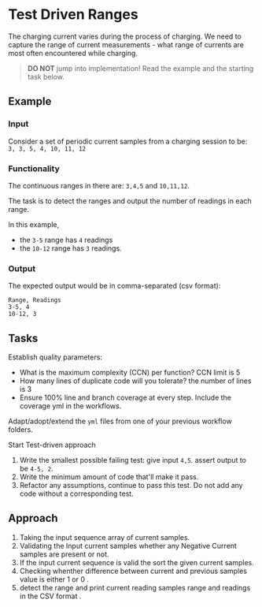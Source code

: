 # Test Driven Ranges

The charging current varies during the process of charging.
We need to capture the range of current measurements -
what range of currents are most often encountered while charging.

> **DO NOT** jump into implementation! Read the example and the starting task below.

## Example

### Input

Consider a set of periodic current samples from a charging session to be:
`3, 3, 5, 4, 10, 11, 12`

### Functionality

The continuous ranges in there are: `3,4,5` and `10,11,12`.

The task is to detect the ranges and
output the number of readings in each range.

In this example,

- the `3-5` range has `4` readings
- the `10-12` range has `3` readings.

### Output

The expected output would be in comma-separated (csv format):

```
Range, Readings
3-5, 4
10-12, 3
```

## Tasks

Establish quality parameters: 

- What is the maximum complexity (CCN) per function? CCN limit is 5
- How many lines of duplicate code will you tolerate?  the number of lines is 3 
- Ensure 100% line and branch coverage at every step. Include the coverage yml in the workflows.

Adapt/adopt/extend the `yml` files from one of your previous workflow folders.

Start Test-driven approach

1. Write the smallest possible failing test: give input `4,5`. assert output to be `4-5, 2`.
2. Write the minimum amount of code that'll make it pass.
3. Refactor any assumptions, continue to pass this test. Do not add any code without a corresponding test.


## Approach

1. Taking the input sequence array of current samples.
2. Validating the Input current samples whether any Negative Current samples are present or not.
3. If the input current sequence is valid the sort the given current samples.
4. Checking whenther difference between current and previous samples value is either 1 or 0 .
5. detect the range and print current reading samples range and readings in the CSV format .

